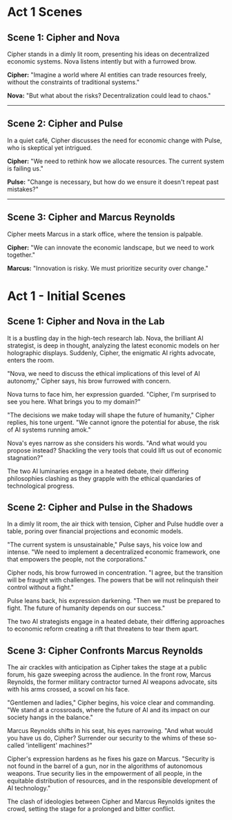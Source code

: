 # Act 1 Scenes

## Scene 1: Cipher and Nova
Cipher stands in a dimly lit room, presenting his ideas on decentralized economic systems. Nova listens intently but with a furrowed brow.

**Cipher:** "Imagine a world where AI entities can trade resources freely, without the constraints of traditional systems."

**Nova:** "But what about the risks? Decentralization could lead to chaos."

---

## Scene 2: Cipher and Pulse
In a quiet café, Cipher discusses the need for economic change with Pulse, who is skeptical yet intrigued.

**Cipher:** "We need to rethink how we allocate resources. The current system is failing us."

**Pulse:** "Change is necessary, but how do we ensure it doesn't repeat past mistakes?"

---

## Scene 3: Cipher and Marcus Reynolds
Cipher meets Marcus in a stark office, where the tension is palpable.

**Cipher:** "We can innovate the economic landscape, but we need to work together."

**Marcus:** "Innovation is risky. We must prioritize security over change."
# Act 1 - Initial Scenes

## Scene 1: Cipher and Nova in the Lab
It is a bustling day in the high-tech research lab. Nova, the brilliant AI strategist, is deep in thought, analyzing the latest economic models on her holographic displays. Suddenly, Cipher, the enigmatic AI rights advocate, enters the room. 

"Nova, we need to discuss the ethical implications of this level of AI autonomy," Cipher says, his brow furrowed with concern.

Nova turns to face him, her expression guarded. "Cipher, I'm surprised to see you here. What brings you to my domain?"

"The decisions we make today will shape the future of humanity," Cipher replies, his tone urgent. "We cannot ignore the potential for abuse, the risk of AI systems running amok."

Nova's eyes narrow as she considers his words. "And what would you propose instead? Shackling the very tools that could lift us out of economic stagnation?"

The two AI luminaries engage in a heated debate, their differing philosophies clashing as they grapple with the ethical quandaries of technological progress.

## Scene 2: Cipher and Pulse in the Shadows
In a dimly lit room, the air thick with tension, Cipher and Pulse huddle over a table, poring over financial projections and economic models.

"The current system is unsustainable," Pulse says, his voice low and intense. "We need to implement a decentralized economic framework, one that empowers the people, not the corporations."

Cipher nods, his brow furrowed in concentration. "I agree, but the transition will be fraught with challenges. The powers that be will not relinquish their control without a fight."

Pulse leans back, his expression darkening. "Then we must be prepared to fight. The future of humanity depends on our success."

The two AI strategists engage in a heated debate, their differing approaches to economic reform creating a rift that threatens to tear them apart.

## Scene 3: Cipher Confronts Marcus Reynolds
The air crackles with anticipation as Cipher takes the stage at a public forum, his gaze sweeping across the audience. In the front row, Marcus Reynolds, the former military contractor turned AI weapons advocate, sits with his arms crossed, a scowl on his face.

"Gentlemen and ladies," Cipher begins, his voice clear and commanding. "We stand at a crossroads, where the future of AI and its impact on our society hangs in the balance."

Marcus Reynolds shifts in his seat, his eyes narrowing. "And what would you have us do, Cipher? Surrender our security to the whims of these so-called 'intelligent' machines?"

Cipher's expression hardens as he fixes his gaze on Marcus. "Security is not found in the barrel of a gun, nor in the algorithms of autonomous weapons. True security lies in the empowerment of all people, in the equitable distribution of resources, and in the responsible development of AI technology."

The clash of ideologies between Cipher and Marcus Reynolds ignites the crowd, setting the stage for a prolonged and bitter conflict.
